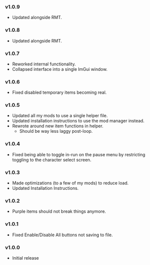 ### v1.0.9
* Updated alongside RMT.

### v1.0.8
* Updated alongside RMT.

### v1.0.7
* Reworked internal functionality.
* Collapsed interface into a single ImGui window.

### v1.0.6
* Fixed disabled temporary items becoming real.

### v1.0.5
* Updated all my mods to use a single helper file.
* Updated installation instructions to use the mod manager instead.
* Rewrote around new item functions in helper.
    * Should be way less laggy post-loop.

### v1.0.4
* Fixed being able to toggle in-run on the pause menu by restricting toggling to the character select screen.

### v1.0.3
* Made optimizations (to a few of my mods) to reduce load.
* Updated Installation Instructions.

### v1.0.2
* Purple items should not break things anymore.

### v1.0.1
* Fixed Enable/Disable All buttons not saving to file.

### v1.0.0
* Initial release